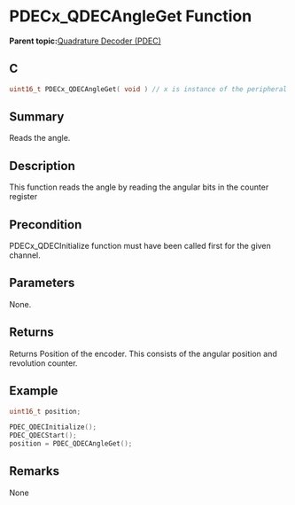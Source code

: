 # PDECx\_QDECAngleGet Function

**Parent topic:**[Quadrature Decoder \(PDEC\)](GUID-6A3DDAF4-F27F-43B4-915E-750B2707BF64.md)

## C

```c
uint16_t PDECx_QDECAngleGet( void ) // x is instance of the peripheral and it is applicable only for devices having multiple instances of the peripheral.
```

## Summary

Reads the angle.

## Description

This function reads the angle by reading the angular bits in the counter register

## Precondition

PDECx\_QDECInitialize function must have been called first for the given channel.

## Parameters

None.

## Returns

Returns Position of the encoder. This consists of the angular position and revolution counter.

## Example

```c
uint16_t position;

PDEC_QDECInitialize();
PDEC_QDECStart();
position = PDEC_QDECAngleGet();
```

## Remarks

None

